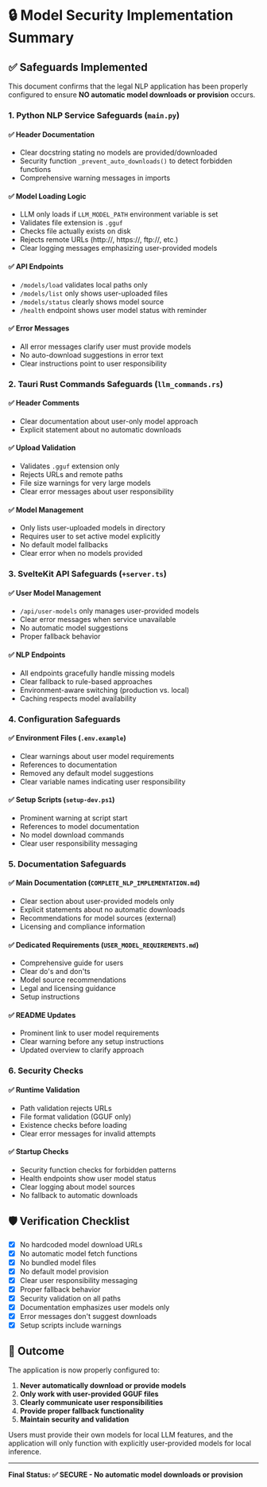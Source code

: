 # 🔒 Model Security Implementation Summary

## ✅ Safeguards Implemented

This document confirms that the legal NLP application has been properly configured to ensure **NO automatic model downloads or provision** occurs.

### 1. Python NLP Service Safeguards (`main.py`)

#### ✅ Header Documentation
- Clear docstring stating no models are provided/downloaded
- Security function `_prevent_auto_downloads()` to detect forbidden functions
- Comprehensive warning messages in imports

#### ✅ Model Loading Logic
- LLM only loads if `LLM_MODEL_PATH` environment variable is set
- Validates file extension is `.gguf` 
- Checks file actually exists on disk
- Rejects remote URLs (http://, https://, ftp://, etc.)
- Clear logging messages emphasizing user-provided models

#### ✅ API Endpoints
- `/models/load` validates local paths only
- `/models/list` only shows user-uploaded files
- `/models/status` clearly shows model source
- `/health` endpoint shows user model status with reminder

#### ✅ Error Messages
- All error messages clarify user must provide models
- No auto-download suggestions in error text
- Clear instructions point to user responsibility

### 2. Tauri Rust Commands Safeguards (`llm_commands.rs`)

#### ✅ Header Comments
- Clear documentation about user-only model approach
- Explicit statement about no automatic downloads

#### ✅ Upload Validation
- Validates `.gguf` extension only
- Rejects URLs and remote paths
- File size warnings for very large models
- Clear error messages about user responsibility

#### ✅ Model Management
- Only lists user-uploaded models in directory
- Requires user to set active model explicitly
- No default model fallbacks
- Clear error when no models provided

### 3. SvelteKit API Safeguards (`+server.ts`)

#### ✅ User Model Management
- `/api/user-models` only manages user-provided models
- Clear error messages when service unavailable
- No automatic model suggestions
- Proper fallback behavior

#### ✅ NLP Endpoints
- All endpoints gracefully handle missing models
- Clear fallback to rule-based approaches
- Environment-aware switching (production vs. local)
- Caching respects model availability

### 4. Configuration Safeguards

#### ✅ Environment Files (`.env.example`)
- Clear warnings about user model requirements
- References to documentation
- Removed any default model suggestions
- Clear variable names indicating user responsibility

#### ✅ Setup Scripts (`setup-dev.ps1`)
- Prominent warning at script start
- References to model documentation
- No model download commands
- Clear user responsibility messaging

### 5. Documentation Safeguards

#### ✅ Main Documentation (`COMPLETE_NLP_IMPLEMENTATION.md`)
- Clear section about user-provided models only
- Explicit statements about no automatic downloads
- Recommendations for model sources (external)
- Licensing and compliance information

#### ✅ Dedicated Requirements (`USER_MODEL_REQUIREMENTS.md`)
- Comprehensive guide for users
- Clear do's and don'ts
- Model source recommendations
- Legal and licensing guidance
- Setup instructions

#### ✅ README Updates
- Prominent link to user model requirements
- Clear warning before any setup instructions
- Updated overview to clarify approach

### 6. Security Checks

#### ✅ Runtime Validation
- Path validation rejects URLs
- File format validation (GGUF only)
- Existence checks before loading
- Clear error messages for invalid attempts

#### ✅ Startup Checks
- Security function checks for forbidden patterns
- Health endpoints show user model status
- Clear logging about model sources
- No fallback to automatic downloads

## 🛡️ Verification Checklist

- [x] No hardcoded model download URLs
- [x] No automatic model fetch functions
- [x] No bundled model files
- [x] No default model provision
- [x] Clear user responsibility messaging
- [x] Proper fallback behavior
- [x] Security validation on all paths
- [x] Documentation emphasizes user models only
- [x] Error messages don't suggest downloads
- [x] Setup scripts include warnings

## 🎯 Outcome

The application is now properly configured to:

1. **Never automatically download or provide models**
2. **Only work with user-provided GGUF files**
3. **Clearly communicate user responsibilities**
4. **Provide proper fallback functionality**
5. **Maintain security and validation**

Users must provide their own models for local LLM features, and the application will only function with explicitly user-provided models for local inference.

---

**Final Status: ✅ SECURE - No automatic model downloads or provision**
